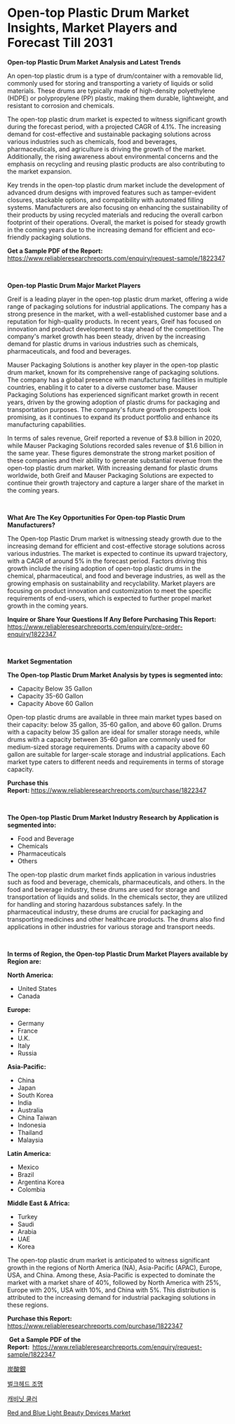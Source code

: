 <p><h1>Open-top Plastic Drum Market Insights, Market Players and Forecast Till 2031</h1></p><p><strong>Open-top Plastic Drum Market Analysis and Latest Trends</strong></p>
<p><p>An open-top plastic drum is a type of drum/container with a removable lid, commonly used for storing and transporting a variety of liquids or solid materials. These drums are typically made of high-density polyethylene (HDPE) or polypropylene (PP) plastic, making them durable, lightweight, and resistant to corrosion and chemicals.</p><p>The open-top plastic drum market is expected to witness significant growth during the forecast period, with a projected CAGR of 4.1%. The increasing demand for cost-effective and sustainable packaging solutions across various industries such as chemicals, food and beverages, pharmaceuticals, and agriculture is driving the growth of the market. Additionally, the rising awareness about environmental concerns and the emphasis on recycling and reusing plastic products are also contributing to the market expansion.</p><p>Key trends in the open-top plastic drum market include the development of advanced drum designs with improved features such as tamper-evident closures, stackable options, and compatibility with automated filling systems. Manufacturers are also focusing on enhancing the sustainability of their products by using recycled materials and reducing the overall carbon footprint of their operations. Overall, the market is poised for steady growth in the coming years due to the increasing demand for efficient and eco-friendly packaging solutions.</p></p>
<p><strong>Get a Sample PDF of the Report:&nbsp;</strong> <a href="https://www.reliableresearchreports.com/enquiry/request-sample/1822347">https://www.reliableresearchreports.com/enquiry/request-sample/1822347</a></p>
<p>&nbsp;</p>
<p><strong>Open-top Plastic Drum Major Market Players</strong></p>
<p><p>Greif is a leading player in the open-top plastic drum market, offering a wide range of packaging solutions for industrial applications. The company has a strong presence in the market, with a well-established customer base and a reputation for high-quality products. In recent years, Greif has focused on innovation and product development to stay ahead of the competition. The company's market growth has been steady, driven by the increasing demand for plastic drums in various industries such as chemicals, pharmaceuticals, and food and beverages.</p><p>Mauser Packaging Solutions is another key player in the open-top plastic drum market, known for its comprehensive range of packaging solutions. The company has a global presence with manufacturing facilities in multiple countries, enabling it to cater to a diverse customer base. Mauser Packaging Solutions has experienced significant market growth in recent years, driven by the growing adoption of plastic drums for packaging and transportation purposes. The company's future growth prospects look promising, as it continues to expand its product portfolio and enhance its manufacturing capabilities.</p><p>In terms of sales revenue, Greif reported a revenue of $3.8 billion in 2020, while Mauser Packaging Solutions recorded sales revenue of $1.6 billion in the same year. These figures demonstrate the strong market position of these companies and their ability to generate substantial revenue from the open-top plastic drum market. With increasing demand for plastic drums worldwide, both Greif and Mauser Packaging Solutions are expected to continue their growth trajectory and capture a larger share of the market in the coming years.</p></p>
<p>&nbsp;</p>
<p><strong>What Are The Key Opportunities For Open-top Plastic Drum Manufacturers?</strong></p>
<p><p>The Open-top Plastic Drum market is witnessing steady growth due to the increasing demand for efficient and cost-effective storage solutions across various industries. The market is expected to continue its upward trajectory, with a CAGR of around 5% in the forecast period. Factors driving this growth include the rising adoption of open-top plastic drums in the chemical, pharmaceutical, and food and beverage industries, as well as the growing emphasis on sustainability and recyclability. Market players are focusing on product innovation and customization to meet the specific requirements of end-users, which is expected to further propel market growth in the coming years.</p></p>
<p><strong>Inquire or Share Your Questions If Any Before Purchasing This Report:</strong> <a href="https://www.reliableresearchreports.com/enquiry/pre-order-enquiry/1822347">https://www.reliableresearchreports.com/enquiry/pre-order-enquiry/1822347</a></p>
<p>&nbsp;</p>
<p><strong>Market Segmentation</strong></p>
<p><strong>The Open-top Plastic Drum Market Analysis by types is segmented into:</strong></p>
<p><ul><li>Capacity Below 35 Gallon</li><li>Capacity 35-60 Gallon</li><li>Capacity Above 60 Gallon</li></ul></p>
<p><p>Open-top plastic drums are available in three main market types based on their capacity: below 35 gallon, 35-60 gallon, and above 60 gallon. Drums with a capacity below 35 gallon are ideal for smaller storage needs, while drums with a capacity between 35-60 gallon are commonly used for medium-sized storage requirements. Drums with a capacity above 60 gallon are suitable for larger-scale storage and industrial applications. Each market type caters to different needs and requirements in terms of storage capacity.</p></p>
<p><strong>Purchase this Report:&nbsp;</strong><a href="https://www.reliableresearchreports.com/purchase/1822347">https://www.reliableresearchreports.com/purchase/1822347</a></p>
<p>&nbsp;</p>
<p><strong>The Open-top Plastic Drum Market Industry Research by Application is segmented into:</strong></p>
<p><ul><li>Food and Beverage</li><li>Chemicals</li><li>Pharmaceuticals</li><li>Others</li></ul></p>
<p><p>The open-top plastic drum market finds application in various industries such as food and beverage, chemicals, pharmaceuticals, and others. In the food and beverage industry, these drums are used for storage and transportation of liquids and solids. In the chemicals sector, they are utilized for handling and storing hazardous substances safely. In the pharmaceutical industry, these drums are crucial for packaging and transporting medicines and other healthcare products. The drums also find applications in other industries for various storage and transport needs.</p></p>
<p>&nbsp;</p>
<p><strong>In terms of Region, the Open-top Plastic Drum Market Players available by Region are:</strong></p>
<p>
    <p> <strong> North America: </strong>
        <ul>
            <li>United States</li>
            <li>Canada</li>
        </ul>
        </p> 
    <p> <strong> Europe: </strong>
        <ul>
            <li>Germany</li>
            <li>France</li>
            <li>U.K.</li>
            <li>Italy</li>
            <li>Russia</li>
        </ul>
        </p> 
    <p> <strong> Asia-Pacific: </strong>
        <ul>
            <li>China</li>
            <li>Japan</li>
            <li>South Korea</li>
            <li>India</li>
            <li>Australia</li>
            <li>China Taiwan</li>
            <li>Indonesia</li>
            <li>Thailand</li>
            <li>Malaysia</li>
        </ul>
        </p> 
    <p> <strong> Latin America: </strong>
        <ul>
            <li>Mexico</li>
            <li>Brazil</li>
            <li>Argentina Korea</li>
            <li>Colombia</li>
        </ul>
        </p> 
    <p> <strong> Middle East & Africa: </strong>
        <ul>
            <li>Turkey</li>
            <li>Saudi</li>
            <li>Arabia</li>
            <li>UAE</li>
            <li>Korea</li>
        </ul>
    </p>
    </p>
<p><p>The open-top plastic drum market is anticipated to witness significant growth in the regions of North America (NA), Asia-Pacific (APAC), Europe, USA, and China. Among these, Asia-Pacific is expected to dominate the market with a market share of 40%, followed by North America with 25%, Europe with 20%, USA with 10%, and China with 5%. This distribution is attributed to the increasing demand for industrial packaging solutions in these regions.</p></p>
<p><strong>Purchase this Report: </strong><a href="https://www.reliableresearchreports.com/purchase/1822347">https://www.reliableresearchreports.com/purchase/1822347</a></p>
<p>&nbsp;<strong>Get a Sample PDF of the Report:&nbsp;&nbsp;</strong><a href="https://www.reliableresearchreports.com/enquiry/request-sample/1822347">https://www.reliableresearchreports.com/enquiry/request-sample/1822347</a></p>
<p><strong></strong></p>
<p><p><a href="https://github.com/ReyesKohler20231/Market-Research-Report-List-1/blob/main/74240907405.md">炭酸銀</a></p><p><a href="https://github.com/jntpkh496620/Market-Research-Report-List-1/blob/main/78626276355.md">벌크헤드 조명</a></p><p><a href="https://github.com/vsoq0zknh59/Market-Research-Report-List-1/blob/main/14144866356.md">캐비닛 쿨러</a></p><p><a href="https://github.com/Whitneyboyettebo9kiw7yr13/Market-Research-Report-List-1/blob/main/red-and-blue-light-beauty-devices-market.md">Red and Blue Light Beauty Devices Market</a></p></p>